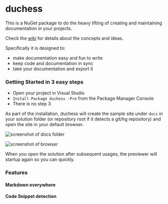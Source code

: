 duchess
=======

This is a NuGet package to do the heavy lifting of creating and maintaining documentation in your projects.

Check the [wiki](https://github.com/shiftkey/duchess/wiki) for details about the concepts and ideas.

Specifically it is designed to:

 - make documentation easy and fun to write
 - keep code and documentation in sync
 - take your documentation and export it 

### Getting Started in 3 easy steps

 - Open your project in Visual Studio
 - `Install-Package duchess -Pre` from the Package Manager Console
 - There is no step 3

As part of the installation, duchess will create the sample site under `docs` in your solution folder (or repository root if it detects a git/hg repository) and open the site in your default browser.

![screenshot of docs folder]()

![screenshot of browser]()

When you open the solution after subsequent usages, the previewer will startup again so you can quickly.

### Features

#### Markdown everywhere

#### Code Snippet detection



